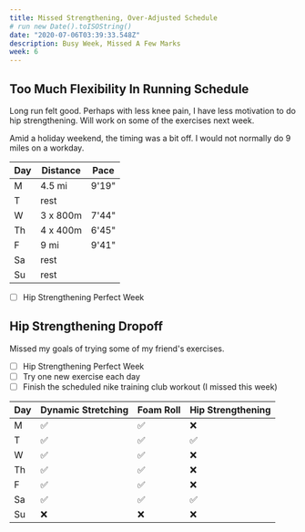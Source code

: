 ```yaml
---
title: Missed Strengthening, Over-Adjusted Schedule
# run new Date().toISOString()
date: "2020-07-06T03:39:33.548Z"
description: Busy Week, Missed A Few Marks
week: 6
---
```


## Too Much Flexibility In Running Schedule

Long run felt good. Perhaps with less knee pain, I have less motivation to do hip strengthening. Will work on some of the exercises next week.

Amid a holiday weekend, the timing was a bit off. I would not normally do 9 miles on a workday.

| Day | Distance | Pace  |
| --- | -------- | ----- |
| M   | 4.5 mi   | 9'19" |
| T   | rest     |       |
| W   | 3 x 800m | 7'44" |
| Th  | 4 x 400m | 6'45" |
| F   | 9 mi     | 9'41" |
| Sa  | rest     |       |
| Su  | rest     |       |

- [ ] Hip Strengthening Perfect Week

## Hip Strengthening Dropoff

Missed my goals of trying some of my friend's exercises.

- [ ] Hip Strengthening Perfect Week
- [ ] Try one new exercise each day
- [ ] Finish the scheduled nike training club workout (I missed this week)

| Day | Dynamic Stretching | Foam Roll | Hip Strengthening |
| --- | ------------------ | --------- | ----------------- |
| M   | ✅                 | ✅        | ❌                |
| T   | ✅                 | ✅        | ✅                |
| W   | ✅                 | ✅        | ❌                |
| Th  | ✅                 | ✅        | ❌                |
| F   | ✅                 | ✅        | ❌                |
| Sa  | ✅                 | ✅        | ✅                |
| Su  | ❌                 | ❌        | ❌                |
